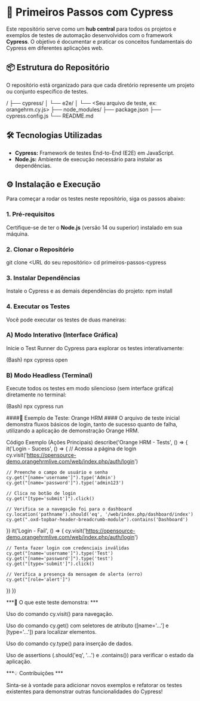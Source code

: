 # 🚀 Primeiros Passos com Cypress

Este repositório serve como um **hub central** para todos os projetos e exemplos de testes de automação desenvolvidos com o framework **Cypress**. O objetivo é documentar e praticar os conceitos fundamentais do Cypress em diferentes aplicações web.

## 📦 Estrutura do Repositório

O repositório está organizado para que cada diretório represente um projeto ou conjunto específico de testes.

/ ├── cypress/ │ └── e2e/ │ └── <Seu arquivo de teste, ex: orangehrm.cy.js> ├── node_modules/ ├── package.json ├── cypress.config.js └── README.md


## 🛠️ Tecnologias Utilizadas

* **Cypress:** Framework de testes End-to-End (E2E) em JavaScript.
* **Node.js:** Ambiente de execução necessário para instalar as dependências.

## ⚙️ Instalação e Execução

Para começar a rodar os testes neste repositório, siga os passos abaixo:

### 1. Pré-requisitos

Certifique-se de ter o **Node.js** (versão 14 ou superior) instalado em sua máquina.

### 2. Clonar o Repositório

git clone <URL do seu repositório>
cd primeiros-passos-cypress

### 3. Instalar Dependências
Instale o Cypress e as demais dependências do projeto:
npm install

### 4. Executar os Testes
Você pode executar os testes de duas maneiras:

### A) Modo Interativo (Interface Gráfica)
Inicie o Test Runner do Cypress para explorar os testes interativamente:

(Bash)
npx cypress open

### B) Modo Headless (Terminal)
Execute todos os testes em modo silencioso (sem interface gráfica) diretamente no terminal:

(Bash)
npx cypress run

####🧪 Exemplo de Teste: Orange HRM ####
O arquivo de teste inicial demonstra fluxos básicos de login, tanto de sucesso quanto de falha, utilizando a aplicação de demonstração Orange HRM.

Código Exemplo (Ações Principais)
describe('Orange HRM - Tests', () => {
  it('Login - Sucess', () => {
    // Acessa a página de login
    cy.visit('https://opensource-demo.orangehrmlive.com/web/index.php/auth/login')

    // Preenche o campo de usuário e senha
    cy.get("[name='username']").type('Admin')
    cy.get("[name='password']").type('admin123')

    // Clica no botão de login
    cy.get("[type='submit']").click()

    // Verifica se a navegação foi para o dashboard
    cy.location('pathname').should('eq', '/web/index.php/dashboard/index')
    cy.get(".oxd-topbar-header-breadcrumb-module").contains('Dashboard')
  })
  it('Login - Fail', () => {
    cy.visit('https://opensource-demo.orangehrmlive.com/web/index.php/auth/login')
    
    // Tenta fazer login com credenciais inválidas
    cy.get("[name='username']").type('Test')
    cy.get("[name='password']").type('test')
    cy.get("[type='submit']").click()

    // Verifica a presença da mensagem de alerta (erro)
    cy.get("[role='alert']")
  })
})

***🎯 O que este teste demonstra: ***

Uso do comando cy.visit() para navegação.

Uso do comando cy.get() com seletores de atributo ([name='...'] e [type='...']) para localizar elementos.

Uso do comando cy.type() para inserção de dados.

Uso de assertions (.should('eq', '...') e .contains()) para verificar o estado da aplicação.

***💡 Contribuições ***

Sinta-se à vontade para adicionar novos exemplos e refatorar os testes existentes para demonstrar outras funcionalidades do Cypress!